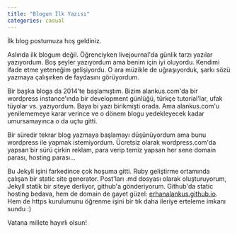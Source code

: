 ```yaml
---
title: "Blogun İlk Yazısı"
categories: casual
---
```

İlk blog postumuza hoş geldiniz.

Aslında ilk blogum değil. Öğrenciyken livejournal'da günlik tarzı yazılar yazıyordum. Boş şeyler yazıyordum ama benim için iyi oluyordu. Kendimi ifade etme yeteneğim gelişiyordu. O ara müzikle de uğraşıyorduk, şarkı sözü yazmaya çalışırken de faydasını görüyordum.

Bir başka bloga da 2014'te başlamıştım. Bizim alankus.com'da bir wordpress instance'ında bir development günlüğü, türkçe tutorial'lar, ufak tüyolar vs. yazıyordum. Baya bi yazı birikmişti orada. Ama alankus.com'u yenilememeye karar verince ve o dönem blogu yedekleyecek kadar umursamayınca o da uçtu gitti.

Bir süredir tekrar blog yazmaya başlamayı düşünüyordum ama bunu wordpress ile yapmak istemiyordum. Ücretsiz olarak wordpress.com'da yapsan bir sürü çirkin reklam, para verip temiz yapsan her sene domain parası, hosting parası...

Bu Jekyll işini farkedince çok hoşuma gitti. Ruby geliştirme ortamında çalışan bir static site generator. Post'ları .md dosyası olarak oluşturuyorum, Jekyll statik bir siteye derliyor, github'a gönderiyorum. Github'da static hosting bedava, hem de domain de gayet güzel: [erhanalankus.github.io](https://erhanalankus.github.io). Hem de https kurulumunu öğrenme işini bir tık daha ileriye erteleme imkanı sundu :)

Vatana millete hayırlı olsun!